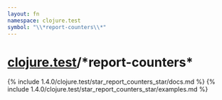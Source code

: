 ```yaml
---
layout: fn
namespace: clojure.test
symbol: "\\*report-counters\\*"
---
```


# [clojure.test](../)/\*report-counters\*

{% include 1.4.0/clojure.test/star_report_counters_star/docs.md %}
{% include 1.4.0/clojure.test/star_report_counters_star/examples.md %}

